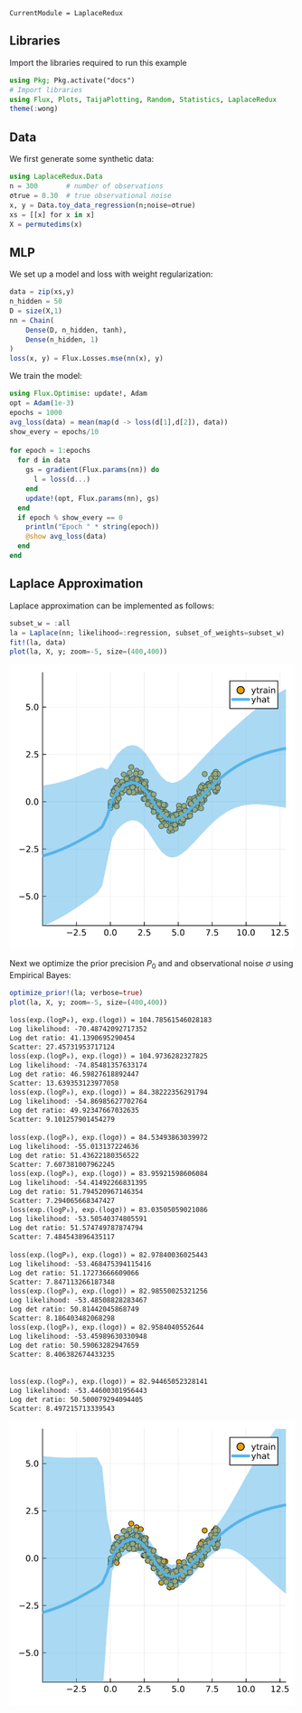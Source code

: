 

``` @meta
CurrentModule = LaplaceRedux
```

## Libraries

Import the libraries required to run this example

``` julia
using Pkg; Pkg.activate("docs")
# Import libraries
using Flux, Plots, TaijaPlotting, Random, Statistics, LaplaceRedux
theme(:wong)
```

## Data

We first generate some synthetic data:

``` julia
using LaplaceRedux.Data
n = 300       # number of observations
σtrue = 0.30  # true observational noise
x, y = Data.toy_data_regression(n;noise=σtrue)
xs = [[x] for x in x]
X = permutedims(x)
```

## MLP

We set up a model and loss with weight regularization:

``` julia
data = zip(xs,y)
n_hidden = 50
D = size(X,1)
nn = Chain(
    Dense(D, n_hidden, tanh),
    Dense(n_hidden, 1)
)  
loss(x, y) = Flux.Losses.mse(nn(x), y)
```

We train the model:

``` julia
using Flux.Optimise: update!, Adam
opt = Adam(1e-3)
epochs = 1000
avg_loss(data) = mean(map(d -> loss(d[1],d[2]), data))
show_every = epochs/10

for epoch = 1:epochs
  for d in data
    gs = gradient(Flux.params(nn)) do
      l = loss(d...)
    end
    update!(opt, Flux.params(nn), gs)
  end
  if epoch % show_every == 0
    println("Epoch " * string(epoch))
    @show avg_loss(data)
  end
end
```

## Laplace Approximation

Laplace approximation can be implemented as follows:

``` julia
subset_w = :all
la = Laplace(nn; likelihood=:regression, subset_of_weights=subset_w)
fit!(la, data)
plot(la, X, y; zoom=-5, size=(400,400))
```

![](regression_files/figure-commonmark/cell-6-output-1.svg)

Next we optimize the prior precision $P_0$ and and observational noise $\sigma$ using Empirical Bayes:

``` julia
optimize_prior!(la; verbose=true)
plot(la, X, y; zoom=-5, size=(400,400))
```

    loss(exp.(logP₀), exp.(logσ)) = 104.78561546028183
    Log likelihood: -70.48742092717352
    Log det ratio: 41.1390695290454
    Scatter: 27.45731953717124
    loss(exp.(logP₀), exp.(logσ)) = 104.9736282327825
    Log likelihood: -74.85481357633174
    Log det ratio: 46.59827618892447
    Scatter: 13.639353123977058
    loss(exp.(logP₀), exp.(logσ)) = 84.38222356291794
    Log likelihood: -54.86985627702764
    Log det ratio: 49.92347667032635
    Scatter: 9.101257901454279

    loss(exp.(logP₀), exp.(logσ)) = 84.53493863039972
    Log likelihood: -55.013137224636
    Log det ratio: 51.43622180356522
    Scatter: 7.607381007962245
    loss(exp.(logP₀), exp.(logσ)) = 83.95921598606084
    Log likelihood: -54.41492266831395
    Log det ratio: 51.794520967146354
    Scatter: 7.294065668347427
    loss(exp.(logP₀), exp.(logσ)) = 83.03505059021086
    Log likelihood: -53.50540374805591
    Log det ratio: 51.574749787874794
    Scatter: 7.484543896435117

    loss(exp.(logP₀), exp.(logσ)) = 82.97840036025443
    Log likelihood: -53.468475394115416
    Log det ratio: 51.17273666609066
    Scatter: 7.847113266187348
    loss(exp.(logP₀), exp.(logσ)) = 82.98550025321256
    Log likelihood: -53.48508828283467
    Log det ratio: 50.81442045868749
    Scatter: 8.186403482068298
    loss(exp.(logP₀), exp.(logσ)) = 82.9584040552644
    Log likelihood: -53.45989630330948
    Log det ratio: 50.59063282947659
    Scatter: 8.406382674433235


    loss(exp.(logP₀), exp.(logσ)) = 82.94465052328141
    Log likelihood: -53.44600301956443
    Log det ratio: 50.500079294094405
    Scatter: 8.497215713339543

![](regression_files/figure-commonmark/cell-7-output-5.svg)
